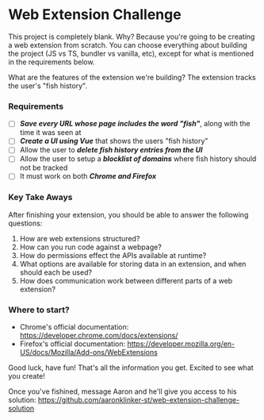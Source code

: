 # Web Extension Challenge

This project is completely blank. Why? Because you're going to be creating a web extension from scratch. You can choose everything about building the project (JS vs TS, bundler vs vanilla, etc), except for what is mentioned in the requirements below.

What are the features of the extension we're building? The extension tracks the user's "fish history".

### Requirements

- [ ] ***Save every URL whose page includes the word "fish"***, along with the time it was seen at
- [ ] ***Create a UI using Vue*** that shows the users "fish history"
- [ ] Allow the user to ***delete fish history entries from the UI***
- [ ] Allow the user to setup a ***blocklist of domains*** where fish history should not be tracked
- [ ] It must work on both ***Chrome and Firefox***

### Key Take Aways

After finishing your extension, you should be able to answer the following questions:

1. How are web extensions structured?
2. How can you run code against a webpage?
3. How do permissions effect the APIs available at runtime?
4. What options are available for storing data in an extension, and when should each be used?
5. How does communication work between different parts of a web extension?

### Where to start?

- Chrome's official documentation: https://developer.chrome.com/docs/extensions/
- Firefox's official documentation: https://developer.mozilla.org/en-US/docs/Mozilla/Add-ons/WebExtensions

Good luck, have fun! That's all the information you get. Excited to see what you create!

Once you've fishined, message Aaron and he'll give you access to his solution: https://github.com/aaronklinker-st/web-extension-challenge-solution
